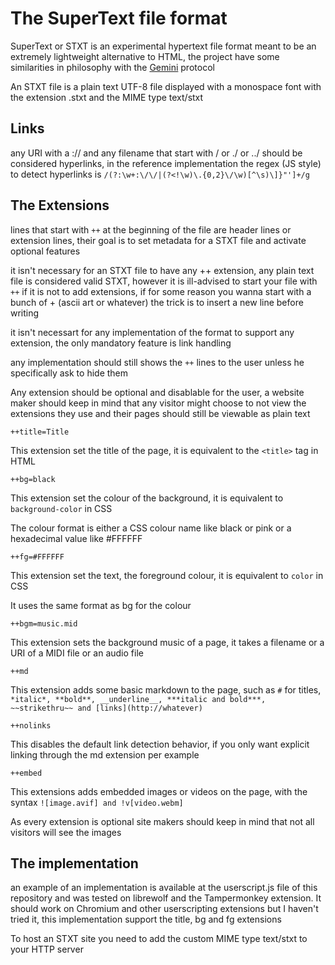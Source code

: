 # The SuperText file format

SuperText or STXT is an experimental hypertext file format meant to be an extremely lightweight alternative to HTML, the project have some similarities in philosophy with the [Gemini](https://geminiprotocol.net/) protocol

An STXT file is a plain text UTF-8 file displayed with a monospace font with the extension .stxt and the MIME type text/stxt

## Links

any URI with a :// and any filename that start with / or ./ or ../ should be considered hyperlinks, in the reference implementation the regex (JS style) to detect hyperlinks is `/(?:\w+:\/\/|(?<!\w)\.{0,2}\/\w)[^\s)\]}"']+/g`

## The Extensions

lines that start with `++` at the beginning of the file are header lines or extension lines, their goal is to set metadata for a STXT file and activate optional features

it isn't necessary for an STXT file to have any ++ extension, any plain text file is considered valid STXT, however it is ill-advised to start your file with `++` if it is not to add extensions, if for some reason you wanna start with a bunch of + (ascii art or whatever) the trick is to insert a new line before writing

it isn't necessart for any implementation of the format to support any extension, the only mandatory feature is link handling

any implementation should still shows the `++` lines to the user unless he specifically ask to hide them

Any extension should be optional and disablable for the user, a website maker should keep in mind that any visitor might choose to not view the extensions they use and their pages should still be viewable as plain text

`++title=Title`

This extension set the title of the page, it is equivalent to the `<title>` tag in HTML

`++bg=black`

This extension set the colour of the background, it is equivalent to `background-color` in CSS

The colour format is either a CSS colour name like black or pink or a hexadecimal value like #FFFFFF

`++fg=#FFFFFF`

This extension set the text, the foreground colour, it is equivalent to `color` in CSS

It uses the same format as bg for the colour

`++bgm=music.mid`

This extension sets the background music of a page, it takes a filename or a URI of a MIDI file or an audio file

`++md`

This extension adds some basic markdown to the page, such as `#` for titles, `*italic*, **bold**, __underline__, ***italic and bold***, ~~strikethru~~ and [links](http://whatever)`

`++nolinks`

This disables the default link detection behavior, if you only want explicit linking through the md extension per example

`++embed`

This extensions adds embedded images or videos on the page, with the syntax `![image.avif] and !v[video.webm]`

As every extension is optional site makers should keep in mind that not all visitors will see the images

## The implementation

an example of an implementation is available at the userscript.js file of this repository and was tested on librewolf and the Tampermonkey extension. It should work on Chromium and other userscripting extensions but I haven't tried it, this implementation support the title, bg and fg extensions

To host an STXT site you need to add the custom MIME type text/stxt to your HTTP server
